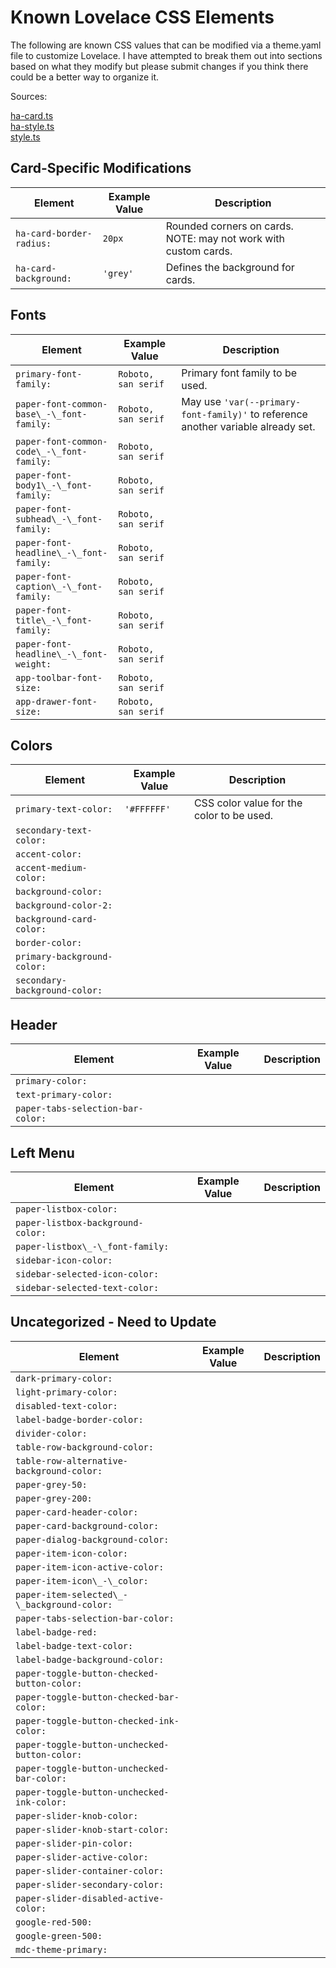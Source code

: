 # Known Lovelace CSS Elements
The following are known CSS values that can be modified via a theme.yaml file to customize Lovelace.  I have attempted to break them out into sections based on what they modify but please submit changes if you think there could be a better way to organize it.

Sources:

[ha-card.ts](https://github.com/home-assistant/home-assistant-polymer/blob/master/src/components/ha-card.ts)  
[ha-style.ts](https://github.com/home-assistant/home-assistant-polymer/blob/master/src/resources/ha-style.ts)  
[style.ts](https://github.com/home-assistant/home-assistant-polymer/blob/master/src/resources/styles.ts)  

## Card-Specific Modifications
| Element | Example Value | Description
| ---- | ---- | -----------
|`ha-card-border-radius:`|`20px`|Rounded corners on cards. NOTE: may not work with custom cards.
|`ha-card-background:`|`'grey'`|Defines the background for cards.

## Fonts
| Element | Example Value | Description
| ---- | ---- | -----------
|`primary-font-family:`|`Roboto, san serif`|Primary font family to be used.  
|`paper-font-common-base\_-\_font-family:`|`Roboto, san serif`|May use `'var(--primary-font-family)'` to reference another variable already set.
|`paper-font-common-code\_-\_font-family:`|`Roboto, san serif`|
|`paper-font-body1\_-\_font-family:`|`Roboto, san serif`|
|`paper-font-subhead\_-\_font-family:`|`Roboto, san serif`|
|`paper-font-headline\_-\_font-family:`|`Roboto, san serif`|
|`paper-font-caption\_-\_font-family:`|`Roboto, san serif`|
|`paper-font-title\_-\_font-family:`|`Roboto, san serif`|
|`paper-font-headline\_-\_font-weight:`|`Roboto, san serif`|
|`app-toolbar-font-size:`|`Roboto, san serif`|
|`app-drawer-font-size:`|`Roboto, san serif`|
## Colors
| Element | Example Value | Description
| ---- | ---- | -----------
|`primary-text-color:`|`'#FFFFFF'`|CSS color value for the color to be used.
|`secondary-text-color:`| |
|`accent-color:`| |
|`accent-medium-color:`| |
|`background-color:`| |
|`background-color-2:`| |
|`background-card-color:`| |
|`border-color:`| |
|`primary-background-color:`| |
|`secondary-background-color:`| |
## Header
| Element | Example Value | Description
| ---- | ---- | -----------
|`primary-color:`| |
|`text-primary-color:`| |
|`paper-tabs-selection-bar-color:`| |
## Left Menu
| Element | Example Value | Description
| ---- | ---- | -----------
|`paper-listbox-color:`| |
|`paper-listbox-background-color:`| |
|`paper-listbox\_-\_font-family:`| |
|`sidebar-icon-color:`| |
|`sidebar-selected-icon-color:`| |
|`sidebar-selected-text-color:`| |
## Uncategorized - Need to Update
| Element | Example Value | Description
| ---- | ---- | -----------
|`dark-primary-color:`| |
|`light-primary-color:`| |
|`disabled-text-color:`| |
|`label-badge-border-color:`| |
|`divider-color:`| |
|`table-row-background-color:`| |
|`table-row-alternative-background-color:`| |
|`paper-grey-50:`| |
|`paper-grey-200:`| |
|`paper-card-header-color:`| |
|`paper-card-background-color:`| |
|`paper-dialog-background-color:`| |
|`paper-item-icon-color:`| |
|`paper-item-icon-active-color:`| |
|`paper-item-icon\_-\_color:`| |
|`paper-item-selected\_-\_background-color:`| |
|`paper-tabs-selection-bar-color:`| |
|`label-badge-red:`| |
|`label-badge-text-color:`| |
|`label-badge-background-color:`| |
|`paper-toggle-button-checked-button-color:`| |
|`paper-toggle-button-checked-bar-color:`| |
|`paper-toggle-button-checked-ink-color:`| |
|`paper-toggle-button-unchecked-button-color:`| |
|`paper-toggle-button-unchecked-bar-color:`| |
|`paper-toggle-button-unchecked-ink-color:`| |
|`paper-slider-knob-color:`| |
|`paper-slider-knob-start-color:`| |
|`paper-slider-pin-color:`| |
|`paper-slider-active-color:`| |
|`paper-slider-container-color:`| |
|`paper-slider-secondary-color:`| |
|`paper-slider-disabled-active-color:`| |
|`google-red-500:`| |
|`google-green-500:`| |
|`mdc-theme-primary:`| |
